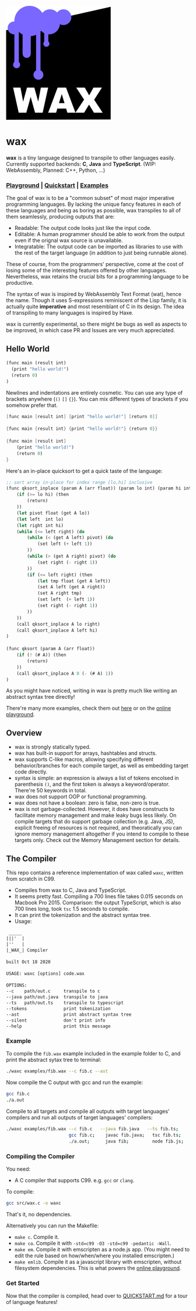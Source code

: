 
![wax](assets/wax.svg)

# wax

**wax** is a tiny language designed to transpile to other languages easily. Currently supported backends: **C**, **Java** and **TypeScript**. (WIP: WebAssembly, Planned: C++, Python, ...)

### [Playground](https://waxc.netlify.app/) | [Quickstart](./QUICKSTART.md) | [Examples](./examples)

The goal of wax is to be a "common subset" of most major imperative programming languages. By lacking the unique fancy features in each of these languages and being as boring as possible, wax transpiles to all of them seamlessly, producing outputs that are:

- Readable: The output code looks just like the input code.
- Editable: A human programmer should be able to work from the output even if the orignal wax source is unavailable.
- Integratable: The output code can be imported as libraries to use with the rest of the target language (in addition to just being runnable alone).

These of course, from the programmers' perspective, come at the cost of losing some of the interesting features offered by other languages. Nevertheless, wax retains the crucial bits for a programming language to be productive.

The syntax of wax is inspired by WebAssembly Text Format (wat), hence the name. Though it uses S-expressions reminiscent of the Lisp family, it is actually quite **imperative** and most resemblant of C in its design. The idea of transpiling to many languages is inspired by Haxe.

wax is currently experimental, so there might be bugs as well as aspects to be improved, in which case PR and Issues are very much appreciated.


## Hello World

```scheme
(func main (result int)
  (print "hello world!")
  (return 0)
)
```

Newlines and indentations are entirely cosmetic. You can use any type of brackets anywhere (`()` `[]` `{}`). You can mix different types of brackets if you somehow prefer that.

```scheme
[func main [result int] [print "hello world!"] [return 0]]

{func main {result int} {print "hello world!"} {return 0}}

{func main [result int] 
	(print "hello world!") 
	(return 0)
}
```

Here's an in-place quicksort to get a quick taste of the language:

```scheme
;; sort array in-place for index range [lo,hi] inclusive
(func qksort_inplace (param A (arr float)) (param lo int) (param hi int)
	(if (>= lo hi) (then
		(return)
	))
	(let pivot float (get A lo))
	(let left  int lo)
	(let right int hi)
	(while (<= left right) (do
		(while (< (get A left) pivot) (do
			(set left (+ left 1))
		))
		(while (> (get A right) pivot) (do
			(set right (- right 1))
		))
		(if (<= left right) (then
			(let tmp float (get A left))
			(set A left (get A right))
			(set A right tmp)
			(set left  (+ left 1))
			(set right (- right 1))
		))
	))
	(call qksort_inplace A lo right)
	(call qksort_inplace A left hi)
)

(func qksort (param A (arr float))
	(if (! (# A)) (then
		(return)
	))
	(call qksort_inplace A 0 (- (# A) 1))
)
```

As you might have noticed, writing in wax is pretty much like writing an abstract syntax tree directly!

There're many more examples, check them out [here](./examples) or on the [online playground](https://waxc.netlify.app/).


## Overview

- wax is strongly statically typed.
- wax has built-in support for arrays, hashtables and structs.
- wax supports C-like macros, allowing specifying different behavior/branches for each compile target, as well as embedding target code directly.
- syntax is simple: an expression is always a list of tokens encolsed in parenthesis `()`, and the first token is always a keyword/operator. There're 50 keywords in total.
- wax does not support OOP or functional programming.
- wax does not have a boolean: zero is false, non-zero is true.
- wax is not garbage-collected. However, it does have constructs to facilitate memory management and make leaky bugs less likely. On compile targets that do support garbage collection (e.g. Java, JS), explicit freeing of resources is not required, and theoratically you can ignore memory management altogether if you intend to compile to these targets only. Check out the Memory Management section for details.

## The Compiler

This repo contains a reference implementation of wax called `waxc`, written from scratch in C99.

- Compiles from wax to C, Java and TypeScript.
- It seems pretty fast. Compiling a 700 lines file takes 0.015 seconds on Macbook Pro 2015. Comparison: the output TypeScript, which is also 700 lines long, took `tsc` 1.5 seconds to compile. 
- It can print the tokenization and the abstract syntax tree.
- Usage:

```
 _____                                          
|||'  |                                         
|''   |                                         
|_WAX_| Compiler                                

built Oct 18 2020                              

USAGE: waxc [options] code.wax                  

OPTIONS:                                        
--c    path/out.c     transpile to c            
--java path/out.java  transpile to java         
--ts   path/out.ts    transpile to typescript   
--tokens              print tokenization        
--ast                 print abstract syntax tree
--silent              don't print info          
--help                print this message   
```

### Example

To compile the `fib.wax` example included in the example folder to C, and print the abstract sytax tree to terminal:

```bash
./waxc examples/fib.wax --c fib.c --ast
```

Now compile the C output with gcc and run the example:

```bash
gcc fib.c
./a.out
```

Compile to all targets and compile all outputs with target languages' compilers and run all outputs of target languages' compilers:

```bash
./waxc examples/fib.wax --c fib.c   --java fib.java   --ts fib.ts;
                        gcc fib.c;    javac fib.java;   tsc fib.ts;
                        ./a.out;      java fib;         node fib.js; 
```


### Compiling the Compiler

You need:

- A C compiler that supports C99. e.g. `gcc` or `clang`.

To compile:

```bash
gcc src/wax.c -o waxc
```

That's it, no dependencies.

Alternatively you can run the Makefile:

- `make c`. Compile it.
- `make co`. Compile it with `-std=c99 -O3 -std=c99 -pedantic -Wall`.
- `make em`. Compile it with emscripten as a node.js app. (You might need to edit the rule based on how/when/where you installed emscripten.)
- `make emlib`. Compile it as a javascript library with emscripten, without filesystem dependencies. This is what powers the [online playground](https://waxc.netlify.app/).

### Get Started

Now that the compiler is compiled, head over to [QUICKSTART.md](./QUICKSTART.md) for a tour of language features!
